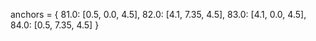 anchors = {
    81.0: [0.5, 0.0, 4.5],
    82.0: [4.1, 7.35, 4.5],
    83.0: [4.1, 0.0, 4.5],
    84.0: [0.5, 7.35, 4.5]
}
